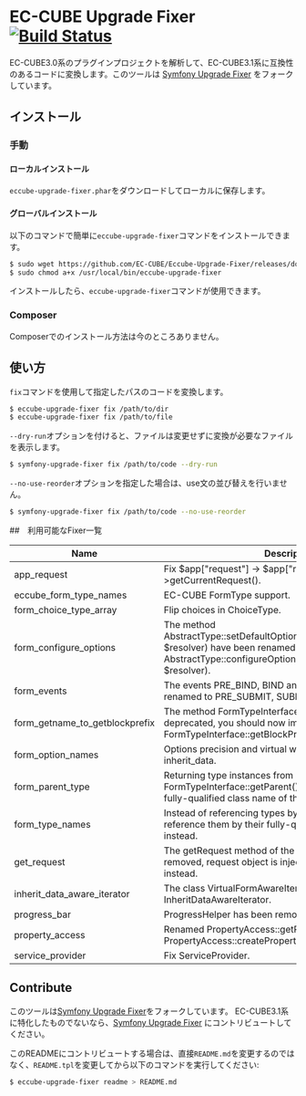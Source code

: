# EC-CUBE Upgrade Fixer [![Build Status](https://travis-ci.org/EC-CUBE/Eccube-Upgrade-Fixer.svg)](https://travis-ci.org/EC-CUBE/Eccube-Upgrade-Fixer)

EC-CUBE3.0系のプラグインプロジェクトを解析して、EC-CUBE3.1系に互換性のあるコードに変換します。このツールは [Symfony Upgrade Fixer](https://github.com/umpirsky/Symfony-Upgrade-Fixer) をフォークしています。

## インストール

### 手動

#### ローカルインストール

``eccube-upgrade-fixer.phar``をダウンロードしてローカルに保存します。

#### グローバルインストール

以下のコマンドで簡単に``eccube-upgrade-fixer``コマンドをインストールできます。

```bash
$ sudo wget https://github.com/EC-CUBE/Eccube-Upgrade-Fixer/releases/download/v0.1.5-eccube-3.1.0-alpha/eccube-upgrade-fixer.phar -O /usr/local/bin/eccube-upgrade-fixer
$ sudo chmod a+x /usr/local/bin/eccube-upgrade-fixer
```
インストールしたら、``eccube-upgrade-fixer``コマンドが使用できます。

### Composer

Composerでのインストール方法は今のところありません。

## 使い方

``fix``コマンドを使用して指定したパスのコードを変換します。

```bash
$ eccube-upgrade-fixer fix /path/to/dir
$ eccube-upgrade-fixer fix /path/to/file
```

``--dry-run``オプションを付けると、ファイルは変更せずに変換が必要なファイルを表示します。

```bash
$ symfony-upgrade-fixer fix /path/to/code --dry-run
```

``--no-use-reorder``オプションを指定した場合は、use文の並び替えを行いません。

```bash
$ symfony-upgrade-fixer fix /path/to/code --no-use-reorder
```

##　利用可能なFixer一覧

| Name  | Description |
| ----  | ----------- |
| app_request | Fix $app["request"] -> $app["request"]->getCurrentRequest(). |
| eccube_form_type_names | EC-CUBE FormType support. |
| form_choice_type_array | Flip choices in ChoiceType. |
| form_configure_options | The method AbstractType::setDefaultOptions(OptionsResolverInterface $resolver) have been renamed to AbstractType::configureOptions(OptionsResolver $resolver). |
| form_events | The events PRE_BIND, BIND and POST_BIND were renamed to PRE_SUBMIT, SUBMIT and POST_SUBMIT. |
| form_getname_to_getblockprefix | The method FormTypeInterface::getName() was deprecated, you should now implement FormTypeInterface::getBlockPrefix() instead. |
| form_option_names | Options precision and virtual was renamed to scale and inherit_data. |
| form_parent_type | Returning type instances from FormTypeInterface::getParent() is deprecated, return the fully-qualified class name of the parent type class instead. |
| form_type_names | Instead of referencing types by name, you should reference them by their fully-qualified class name (FQCN) instead. |
| get_request | The getRequest method of the base controller class was removed, request object is injected in the action method instead. |
| inherit_data_aware_iterator | The class VirtualFormAwareIterator was renamed to InheritDataAwareIterator. |
| progress_bar | ProgressHelper has been removed in favor of ProgressBar. |
| property_access | Renamed PropertyAccess::getPropertyAccessor to PropertyAccess::createPropertyAccessor. |
| service_provider | Fix ServiceProvider. |


## Contribute

このツールは[Symfony Upgrade Fixer](https://github.com/umpirsky/Symfony-Upgrade-Fixer)をフォークしています。
EC-CUBE3.1系に特化したものでないなら、[Symfony Upgrade Fixer](https://github.com/umpirsky/Symfony-Upgrade-Fixer) にコントリビュートしてください。

このREADMEにコントリビュートする場合は、直接`README.md`を変更するのではなく、`README.tpl`を変更してから以下のコマンドを実行してください:
```bash
$ eccube-upgrade-fixer readme > README.md
```
